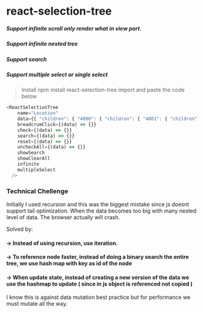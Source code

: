 # react-selection-tree

##### Support infinite scroll only render what in view port.
##### Support infinite nested tree
##### Support search
##### Support multiple select or single select


> Install npm install react-selection-tree
> import and paste the code below 

```javascript
<ReactSelectionTree
    name="Location"
    data={{ "children": { "4000": { "children": { "4001": { "children": { "4010": { "name": "Level 1", "id": 4010, "type": "Reference", "parentId": 4001 }, "4011": { "name": "Level 2", "id": 4011, "type": "Reference", "parentId": 4001 }, "4012": { "name": "Level 3", "id": 4012, "type": "Reference", "parentId": 4001 }, "4013": { "name": "Level 4", "id": 4013, "type": "Reference", "parentId": 4001 }, "4014": { "name": "Getting Things Done", "id": 4014, "type": "Reference", "parentId": 4001 } }, "name": "Access", "id": 4001, "type": "Reference", "parentId": 4000 }, "4002": { "children": { "4015": { "children": { "4016": { "name": "Helps Me Understand", "id": 4016, "type": "Reference", "parentId": 4015 }, "4017": { "name": "Listens & Answers Questions", "id": 4017, "type": "Reference", "parentId": 4015 }, "4018": { "name": "Time Spent", "id": 4018, "type": "Reference", "parentId": 4015 }, "4019": { "name": "Polite", "id": 4019, "type": "Reference", "parentId": 4015 }, "4020": { "name": "Knowledge & Skill", "id": 4020, "type": "Reference", "parentId": 4015 } }, "name": "Physician", "id": 4015, "type": "Reference", "parentId": 4002 }, "4021": { "children": { "4022": { "name": "Staff", "id": 4022, "type": "Reference", "parentId": 4021 }, "4023": { "name": "Technologist", "id": 4023, "type": "Reference", "parentId": 4021 } }, "name": "Staff 2", "id": 4021, "type": "Reference", "parentId": 4002 }, "4024": { "name": "Materials (Brochures, Information, Reports, etc.)", "id": 4024, "type": "Reference", "parentId": 4002 }, "4025": { "name": "Follow Up", "id": 4025, "type": "Reference", "parentId": 4002 } }, "name": "Communication", "id": 4002, "type": "Reference", "parentId": 4000 }, "4003": { "children": { "4026": { "children": { "4027": { "name": "Noise", "id": 4027, "type": "Reference", "parentId": 4026 }, "4028": { "name": "Lighting", "id": 4028, "type": "Reference", "parentId": 4026 }, "4029": { "name": "Cleanliness", "id": 4029, "type": "Reference", "parentId": 4026 }, "4030": { "name": "Comfort", "id": 4030, "type": "Reference", "parentId": 4026 }, "4031": { "name": "Temperature", "id": 4031, "type": "Reference", "parentId": 4026 } }, "name": "Facilities", "id": 4026, "type": "Reference", "parentId": 4003 }, "4032": { "children": { "4033": { "name": "Scheduling Staff", "id": 4033, "type": "Reference", "parentId": 4032 }, "4034": { "name": "Front-Desk", "id": 4034, "type": "Reference", "parentId": 4032 } }, "name": "Office", "id": 4032, "type": "Reference", "parentId": 4003 }, "4035": { "name": "Billing", "id": 4035, "type": "Reference", "parentId": 4003 }, "4036": { "name": "Registration", "id": 4036, "type": "Reference", "parentId": 4003 } }, "name": "Office", "id": 4003, "type": "Reference", "parentId": 4000 }, "4004": { "children": { "4037": { "name": "Quantity", "id": 4037, "type": "Reference", "parentId": 4004 }, "4038": { "name": "Quality", "id": 4038, "type": "Reference", "parentId": 4004 } }, "name": "Outcome", "id": 4004, "type": "Reference", "parentId": 4000 }, "4005": { "children": { "4039": { "name": "Recommend", "id": 4039, "type": "Reference", "parentId": 4005 }, "4040": { "name": "Come Back", "id": 4040, "type": "Reference", "parentId": 4005 } }, "name": "Loyalty", "id": 4005, "type": "Reference", "parentId": 4000 } }, "name": "Satisfaction", "id": 4000, "type": "Reference", "parentId": 0 } }, "name": "Category", "parentId": null }}
    breadcrumClick={(data) => {}}
    check={(data) => {}}
    search={(data) => {}}
    reset={(data) => {}}
    uncheckAll={(data) => {}}
    showSearch
    showClearAll
    infinite
    multipleSelect
  />
```
### Technical Chellenge
Initially I used recursion and this was the biggest mistake since js doesnt support tail optimization. When the data becomes too big with many nested level of data. The browser actually will crash. 

Solved by:
#### -> Instead of using recursion, use iteration. 
#### -> To reference node faster, instead of doing a binary search the entire tree, we use hash map with key as id of the node 
#### -> When update state, instead of creating a new version of the data we use the hashmap to update ( since in js object is referenced not copied ) 

I know this is against data mutation best practice but for performance we must mutate all the way. 

